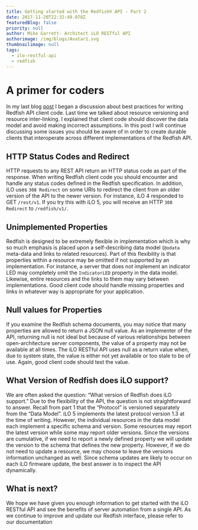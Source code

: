 ```yaml
---
title: Getting started with the Redfish® API - Part 2
date: 2017-11-20T22:32:49.078Z
featuredBlog: false
priority: null
author: Mike Garrett- Architect iLO RESTful API
authorimage: /img/blogs/Avatar1.svg
thumbnailimage: null
tags:
  - ilo-restful-api
  - redfish
---
```

# **A primer for coders**

In my last blog [post](/blog/getting-started-with-ilo-restful-api-redfish-api-conformance) I began a discussion about best practices for writing Redfish API client code. Last time we talked about resource versioning and resource inter-linking. I explained that client code should discover the data model and avoid making incorrect assumptions. In this post I will continue discussing some issues you should be aware of in order to create durable clients that interoperate across different implementations of the Redfish API.

## HTTP Status Codes and Redirect

HTTP requests to any REST API return an HTTP status code as part of the response. When writing Redfish client code you should encounter and handle any status codes defined in the Redfish specification. In addition, iLO uses `308 Redirect` on some URIs to redirect the client from an older version of the API to the newer version. For instance, iLO 4 responded to GET `/rest/v1`. If you try this with iLO 5, you will receive an HTTP `308 Redirect` to `/redfish/v1/`.

## Unimplemented Properties

Redfish is designed to be extremely flexible in implementation which is why so much emphasis is placed upon a self-describing data model (`@odata` meta-data and links to related resources). Part of this flexibility is that properties within a resource may be omitted if not supported by an implementation. For instance, a server that does not implement an indicator LED may completely omit the `IndicatorLED` property in the data model.  Likewise, entire resources and the links to them may vary between implementations. Good client code should handle missing properties and links in whatever way is appropriate for your application.

## Null values for Properties

If you examine the Redfish schema documents, you may notice that many properties are allowed to return a JSON null value.  As an implementer of the API, returning null is not ideal but because of various relationships between open-architecture server components, the value of a property may not be available at all times.  The iLO RESTful API  uses null as a return value when, due to system state, the value is either not yet available or too stale to be of use.  Again, good client code should test the value.

## What Version of Redfish does iLO support?

We are often asked the question:  “What version of Redfish does iLO support.”  Due to the flexibility of the API, the question is not straightforward to answer.  Recall from part 1 that the “Protocol” is versioned separately from the “Data Model”.  iLO 5 implements the latest protocol version 1.3 at the time of writing.  However, the individual resources in the data model each implement a specific schema and version.  Some resources may report the latest version while some may report older versions.  Since the versions are cumulative, if we need to report a newly defined property we will update the version to the schema that defines the new property.  However, if we do not need to update a resource, we may choose to leave the versions information unchanged as well.  Since schema updates are likely to occur on each iLO firmware update, the best answer is to inspect the API dynamically.

## What is next?

We hope we have given you enough information to get started with the iLO RESTful API and see the benefits of server automation from a single API. As we continue to improve and update our Redfish interface, please refer to our documentation 